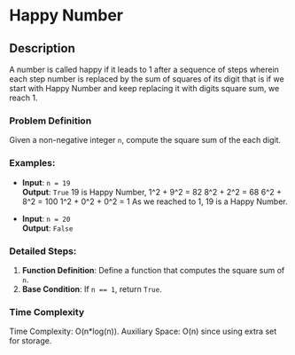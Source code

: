 # Happy Number

## Description

A number is called happy if it leads to 1 after a sequence of steps wherein each step number is replaced by the sum of squares of its digit that is if we start with Happy Number and keep replacing it with digits square sum, we reach 1. 

### Problem Definition

Given a non-negative integer `n`, compute the square sum of the each digit.

### Examples:
- **Input**: `n = 19`  
  **Output**: `True` 
  19 is Happy Number,
  1^2 + 9^2 = 82
  8^2 + 2^2 = 68
  6^2 + 8^2 = 100
  1^2 + 0^2 + 0^2 = 1
  As we reached to 1, 19 is a Happy Number.


- **Input**: `n = 20`  
  **Output**: `False`

### Detailed Steps:

1. **Function Definition**: Define a function that computes the square sum of `n`.
2. **Base Condition**: If `n == 1`, return `True`.


### Time Complexity

Time Complexity: O(n*log(n)). 
Auxiliary Space: O(n) since using extra set for storage.

